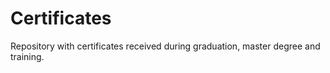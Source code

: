 # Certificates
Repository with certificates received during graduation, master degree and training.
